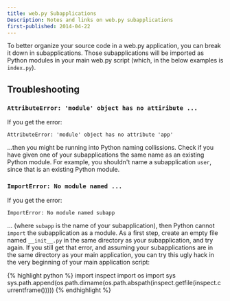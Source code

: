 ```yaml
---
title: web.py Subapplications
Description: Notes and links on web.py subapplications
first-published: 2014-04-22
---
```


To better organize your source code in a web.py application, you can break it 
down in subapplications. Those subapplications will be imported as Python 
modules in your main web.py script (which, in the below examples is 
`index.py`).

Troubleshooting
---------------

### `AttributeError: 'module' object has no attiribute ...` ###

If you get the error:

    AttributeError: 'module' object has no attribute 'app'

...then you might be running into Python naming collissions. Check if you have 
given one of your subapplications the same name as an existing Python module. 
For example, you shouldn't name a subapplication `user`, since that is an 
existing Python module.

### `ImportError: No module named ...` ###

If you get the error:

    ImportError: No module named subapp

... (where `subapp` is the name of your subapplication), then Python cannot 
`import` the subapplication as a module. As a first step, create an empty file 
named `__init__.py` in the same directory as your subapplication, and try 
again. If you still get that error, and assuming your subapplications are in 
the same directory as your main application, you can try this ugly hack in the 
very beginning of your main application script:

{% highlight python %}
import inspect
import os
import sys
sys.path.append(os.path.dirname(os.path.abspath(inspect.getfile(inspect.currentframe()))))
{% endhighlight %}
